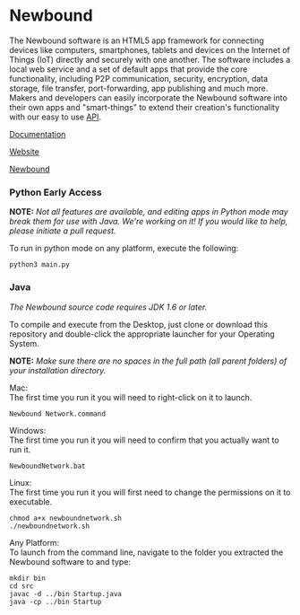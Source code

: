 # Newbound

The Newbound software is an HTML5 app framework for connecting devices 
like computers, smartphones, tablets and devices on the Internet of 
Things (IoT) directly and securely with one another. The software 
includes a local web service and a set of default apps that provide the 
core functionality, including P2P communication, security, encryption, 
data storage, file transfer, port-forwarding, app publishing and much 
more. Makers and developers can easily incorporate the Newbound software 
into their own apps and "smart-things" to extend their creation's 
functionality with our easy to use 
[API](https://www.newbound.io/documentation/reference.html).

[Documentation](https://www.newbound.io/documentation/index.html)

[Website](https://wwwnewbound.io)

[Newbound](https://www.newbound.com/site/index.html)

### Python Early Access

**NOTE:** *Not all features are available, and editing apps in Python 
mode may break them for use with Java. We're working on it! If you would 
like to help, please initiate a pull request.*

To run in python mode on any platform, execute the following:

```
python3 main.py
```

### Java

*The Newbound source code requires JDK 1.6 or later.*

To compile and execute from the Desktop, just clone or download this repository and double-click the appropriate launcher for your Operating System.

**NOTE:** *Make sure there are no spaces in the full path (all parent folders) of your installation directory.*

Mac:<br>
The first time you run it you will need to right-click on it to launch.
```
Newbound Network.command
```

Windows:<br>
The first time you run it you will need to confirm that you actually 
want to run it.
```
NewboundNetwork.bat
```
Linux:<br>
The first time you run it you will first need to change the permissions on it to executable.
```
chmod a+x newboundnetwork.sh
./newboundnetwork.sh
```
Any Platform:<br>
To launch from the command line, navigate to the folder you extracted the Newbound software to and type:
```
mkdir bin
cd src
javac -d ../bin Startup.java
java -cp ../bin Startup
```